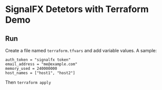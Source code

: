 # SignalFX Detetors with Terraform Demo
## Run
Create a file named `terraform.tfvars` and add variable values. A sample:
```
auth_token = "signalfx token"
email_address = "me@example.com"
memory_used = 240000000
host_names = ["host1", "host2"]
```
Then `terraform apply`